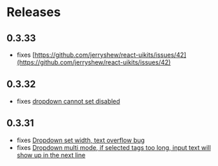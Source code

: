 # Releases

## 0.3.33 

+ fixes [https://github.com/jerryshew/react-uikits/issues/42](https://github.com/jerryshew/react-uikits/issues/42)

## 0.3.32  

+ fixes [dropdown cannot set disabled](https://github.com/jerryshew/react-uikits/issues/41)

## 0.3.31

+ fixes [Dropdown set width, text overflow bug](https://github.com/jerryshew/react-uikits/issues/39)
+ fixes [Dropdown multi mode, if selected tags too long, input text will show up in the next line](https://github.com/jerryshew/react-uikits/issues/40)

